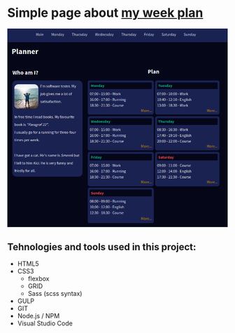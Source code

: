 # Simple page about [my week plan](https://sokolx.github.io/planner-gulp/)
![Screen web page](github/example.png)


## Tehnologies and tools used in this project:
- HTML5
- CSS3 
    - flexbox 
    - GRID
    - Sass (scss syntax)
- GULP
- GIT
- Node.js / NPM
- Visual Studio Code